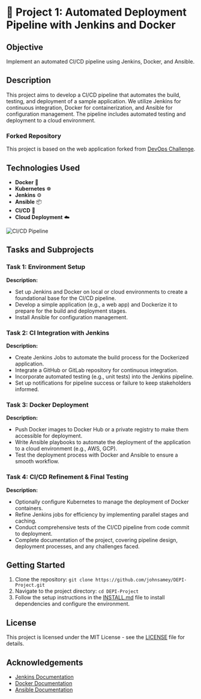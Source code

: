 
# 🚀 Project 1: Automated Deployment Pipeline with Jenkins and Docker

## Objective
Implement an automated CI/CD pipeline using Jenkins, Docker, and Ansible.

## Description
This project aims to develop a CI/CD pipeline that automates the build, testing, and deployment of a sample application. We utilize Jenkins for continuous integration, Docker for containerization, and Ansible for configuration management. The pipeline includes automated testing and deployment to a cloud environment.

### Forked Repository
This project is based on the web application forked from [DevOps Challenge](https://github.com/tradebyte/DevOps-Challenge.git).

## Technologies Used
- **Docker** 🐳
- **Kubernetes** ☸️
- **Jenkins** ⚙️
- **Ansible** 📦
- **CI/CD** 🔄
- **Cloud Deployment** ☁️

![CI/CD Pipeline](https://example.com/path/to/image.png)  <!-- Replace with an actual image link -->

## Tasks and Subprojects

### Task 1: Environment Setup
**Description:** 
- Set up Jenkins and Docker on local or cloud environments to create a foundational base for the CI/CD pipeline.
- Develop a simple application (e.g., a web app) and Dockerize it to prepare for the build and deployment stages.
- Install Ansible for configuration management.


### Task 2: CI Integration with Jenkins
**Description:**
- Create Jenkins Jobs to automate the build process for the Dockerized application.
- Integrate a GitHub or GitLab repository for continuous integration.
- Incorporate automated testing (e.g., unit tests) into the Jenkins pipeline.
- Set up notifications for pipeline success or failure to keep stakeholders informed.


### Task 3: Docker Deployment
**Description:**
- Push Docker images to Docker Hub or a private registry to make them accessible for deployment.
- Write Ansible playbooks to automate the deployment of the application to a cloud environment (e.g., AWS, GCP).
- Test the deployment process with Docker and Ansible to ensure a smooth workflow.


### Task 4: CI/CD Refinement & Final Testing
**Description:**
- Optionally configure Kubernetes to manage the deployment of Docker containers.
- Refine Jenkins jobs for efficiency by implementing parallel stages and caching.
- Conduct comprehensive tests of the CI/CD pipeline from code commit to deployment.
- Complete documentation of the project, covering pipeline design, deployment processes, and any challenges faced.


## Getting Started
1. Clone the repository: `git clone https://github.com/johnsamey/DEPI-Project.git`
2. Navigate to the project directory: `cd DEPI-Project`
3. Follow the setup instructions in the [INSTALL.md](INSTALL.md) file to install dependencies and configure the environment.

## License
This project is licensed under the MIT License - see the [LICENSE](LICENSE) file for details.

## Acknowledgements
- [Jenkins Documentation](https://www.jenkins.io/doc/)
- [Docker Documentation](https://docs.docker.com/)
- [Ansible Documentation](https://docs.ansible.com/ansible/latest/index.html)
